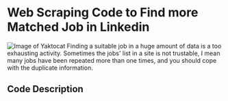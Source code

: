 
# Web Scraping Code to Find more Matched Job in Linkedin
![Image of Yaktocat](https://www.3idatascraping.com/wp-content/uploads/2015/07/demo-scraping-linkedin-data.png)
<h23>Finding a suitable job in a huge amount of data is a too exhausting activity. Sometimes the jobs' list in a site is not trustable, I mean many jobs have been repeated more than one times, and you should cope with the duplicate information.

<h2> Code Description

